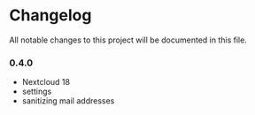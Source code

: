 # Changelog
All notable changes to this project will be documented in this file.

### 0.4.0

- Nextcloud 18
- settings
- sanitizing mail addresses




